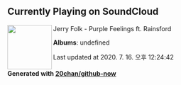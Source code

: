 ## Currently Playing on SoundCloud

[<img align="left" width="100" src="https://i1.sndcdn.com/artworks-000220108528-2v3j9l-t120x120.jpg">](https://soundcloud.com/jerryfolkmusic/purple-feelings-ft-rainsford-1)

Jerry Folk - Purple Feelings ft. Rainsford

**Albums**: undefined

Last updated at 2020. 7. 16. 오후 12:24:42

#### Generated with [20chan/github-now](https://github.com/20chan/github-now)


<!--
**20chan/20chan** is a ✨ _special_ ✨ repository because its `README.md` (this file) appears on your GitHub profile.

Here are some ideas to get you started:

- 🔭 I’m currently working on ...
- 🌱 I’m currently learning ...
- 👯 I’m looking to collaborate on ...
- 🤔 I’m looking for help with ...
- 💬 Ask me about ...
- 📫 How to reach me: ...
- 😄 Pronouns: ...
- ⚡ Fun fact: ...
-->
